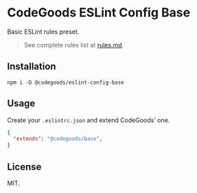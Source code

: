 # CodeGoods ESLint Config Base

Basic ESLint rules preset.

> See complete rules list at [rules.md](./rules.md).

## Installation

```shell
npm i -D @codegoods/eslint-config-base
```

## Usage

Create your `.eslintrc.json` and extend CodeGoods' one.

```json
{
  "extends": "@codegoods/base",
}
```

## License

MIT.
